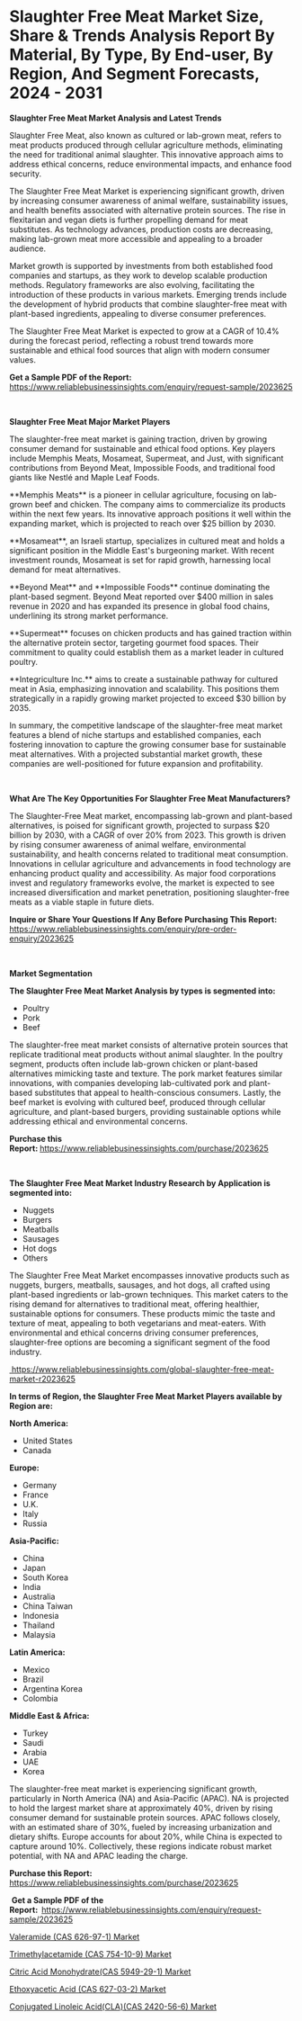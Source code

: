 <p><h1>Slaughter Free Meat Market Size, Share & Trends Analysis Report By Material, By Type, By End-user, By Region, And Segment Forecasts, 2024 - 2031</h1></p><p><strong>Slaughter Free Meat Market Analysis and Latest Trends</strong></p>
<p><p>Slaughter Free Meat, also known as cultured or lab-grown meat, refers to meat products produced through cellular agriculture methods, eliminating the need for traditional animal slaughter. This innovative approach aims to address ethical concerns, reduce environmental impacts, and enhance food security. </p><p>The Slaughter Free Meat Market is experiencing significant growth, driven by increasing consumer awareness of animal welfare, sustainability issues, and health benefits associated with alternative protein sources. The rise in flexitarian and vegan diets is further propelling demand for meat substitutes. As technology advances, production costs are decreasing, making lab-grown meat more accessible and appealing to a broader audience.</p><p>Market growth is supported by investments from both established food companies and startups, as they work to develop scalable production methods. Regulatory frameworks are also evolving, facilitating the introduction of these products in various markets. Emerging trends include the development of hybrid products that combine slaughter-free meat with plant-based ingredients, appealing to diverse consumer preferences.</p><p>The Slaughter Free Meat Market is expected to grow at a CAGR of 10.4% during the forecast period, reflecting a robust trend towards more sustainable and ethical food sources that align with modern consumer values.</p></p>
<p><strong>Get a Sample PDF of the Report:&nbsp;</strong> <a href="https://www.reliablebusinessinsights.com/enquiry/request-sample/2023625?utm_campaign=1732&utm_medium=2&utm_source=Github&utm_content=ia&utm_term=30102024&utm_id=slaughter-free-meat">https://www.reliablebusinessinsights.com/enquiry/request-sample/2023625</a></p>
<p>&nbsp;</p>
<p><strong>Slaughter Free Meat Major Market Players</strong></p>
<p><p>The slaughter-free meat market is gaining traction, driven by growing consumer demand for sustainable and ethical food options. Key players include Memphis Meats, Mosameat, Supermeat, and Just, with significant contributions from Beyond Meat, Impossible Foods, and traditional food giants like Nestlé and Maple Leaf Foods.</p><p>**Memphis Meats** is a pioneer in cellular agriculture, focusing on lab-grown beef and chicken. The company aims to commercialize its products within the next few years. Its innovative approach positions it well within the expanding market, which is projected to reach over $25 billion by 2030.</p><p>**Mosameat**, an Israeli startup, specializes in cultured meat and holds a significant position in the Middle East's burgeoning market. With recent investment rounds, Mosameat is set for rapid growth, harnessing local demand for meat alternatives.</p><p>**Beyond Meat** and **Impossible Foods** continue dominating the plant-based segment. Beyond Meat reported over $400 million in sales revenue in 2020 and has expanded its presence in global food chains, underlining its strong market performance.</p><p>**Supermeat** focuses on chicken products and has gained traction within the alternative protein sector, targeting gourmet food spaces. Their commitment to quality could establish them as a market leader in cultured poultry.</p><p>**Integriculture Inc.** aims to create a sustainable pathway for cultured meat in Asia, emphasizing innovation and scalability. This positions them strategically in a rapidly growing market projected to exceed $30 billion by 2035.</p><p>In summary, the competitive landscape of the slaughter-free meat market features a blend of niche startups and established companies, each fostering innovation to capture the growing consumer base for sustainable meat alternatives. With a projected substantial market growth, these companies are well-positioned for future expansion and profitability.</p></p>
<p>&nbsp;</p>
<p><strong>What Are The Key Opportunities For Slaughter Free Meat Manufacturers?</strong></p>
<p><p>The Slaughter-Free Meat market, encompassing lab-grown and plant-based alternatives, is poised for significant growth, projected to surpass $20 billion by 2030, with a CAGR of over 20% from 2023. This growth is driven by rising consumer awareness of animal welfare, environmental sustainability, and health concerns related to traditional meat consumption. Innovations in cellular agriculture and advancements in food technology are enhancing product quality and accessibility. As major food corporations invest and regulatory frameworks evolve, the market is expected to see increased diversification and market penetration, positioning slaughter-free meats as a viable staple in future diets.</p></p>
<p><strong>Inquire or Share Your Questions If Any Before Purchasing This Report:</strong> <a href="https://www.reliablebusinessinsights.com/enquiry/pre-order-enquiry/2023625?utm_campaign=1732&utm_medium=2&utm_source=Github&utm_content=ia&utm_term=30102024&utm_id=slaughter-free-meat">https://www.reliablebusinessinsights.com/enquiry/pre-order-enquiry/2023625</a></p>
<p>&nbsp;</p>
<p><strong>Market Segmentation</strong></p>
<p><strong>The Slaughter Free Meat Market Analysis by types is segmented into:</strong></p>
<p><ul><li>Poultry</li><li>Pork</li><li>Beef</li></ul></p>
<p><p>The slaughter-free meat market consists of alternative protein sources that replicate traditional meat products without animal slaughter. In the poultry segment, products often include lab-grown chicken or plant-based alternatives mimicking taste and texture. The pork market features similar innovations, with companies developing lab-cultivated pork and plant-based substitutes that appeal to health-conscious consumers. Lastly, the beef market is evolving with cultured beef, produced through cellular agriculture, and plant-based burgers, providing sustainable options while addressing ethical and environmental concerns.</p></p>
<p><strong>Purchase this Report:&nbsp;</strong><a href="https://www.reliablebusinessinsights.com/purchase/2023625?utm_campaign=1732&utm_medium=2&utm_source=Github&utm_content=ia&utm_term=30102024&utm_id=slaughter-free-meat">https://www.reliablebusinessinsights.com/purchase/2023625</a></p>
<p>&nbsp;</p>
<p><strong>The Slaughter Free Meat Market Industry Research by Application is segmented into:</strong></p>
<p><ul><li>Nuggets</li><li>Burgers</li><li>Meatballs</li><li>Sausages</li><li>Hot dogs</li><li>Others</li></ul></p>
<p><p>The Slaughter Free Meat Market encompasses innovative products such as nuggets, burgers, meatballs, sausages, and hot dogs, all crafted using plant-based ingredients or lab-grown techniques. This market caters to the rising demand for alternatives to traditional meat, offering healthier, sustainable options for consumers. These products mimic the taste and texture of meat, appealing to both vegetarians and meat-eaters. With environmental and ethical concerns driving consumer preferences, slaughter-free options are becoming a significant segment of the food industry.</p></p>
<p><a href="https://www.reliablebusinessinsights.com/global-slaughter-free-meat-market-r2023625?utm_campaign=1732&utm_medium=2&utm_source=Github&utm_content=ia&utm_term=30102024&utm_id=slaughter-free-meat">&nbsp;https://www.reliablebusinessinsights.com/global-slaughter-free-meat-market-r2023625</a></p>
<p><strong>In terms of Region, the Slaughter Free Meat Market Players available by Region are:</strong></p>
<p>
    <p> <strong> North America: </strong>
        <ul>
            <li>United States</li>
            <li>Canada</li>
        </ul>
        </p> 
    <p> <strong> Europe: </strong>
        <ul>
            <li>Germany</li>
            <li>France</li>
            <li>U.K.</li>
            <li>Italy</li>
            <li>Russia</li>
        </ul>
        </p> 
    <p> <strong> Asia-Pacific: </strong>
        <ul>
            <li>China</li>
            <li>Japan</li>
            <li>South Korea</li>
            <li>India</li>
            <li>Australia</li>
            <li>China Taiwan</li>
            <li>Indonesia</li>
            <li>Thailand</li>
            <li>Malaysia</li>
        </ul>
        </p> 
    <p> <strong> Latin America: </strong>
        <ul>
            <li>Mexico</li>
            <li>Brazil</li>
            <li>Argentina Korea</li>
            <li>Colombia</li>
        </ul>
        </p> 
    <p> <strong> Middle East & Africa: </strong>
        <ul>
            <li>Turkey</li>
            <li>Saudi</li>
            <li>Arabia</li>
            <li>UAE</li>
            <li>Korea</li>
        </ul>
    </p>
    </p>
<p><p>The slaughter-free meat market is experiencing significant growth, particularly in North America (NA) and Asia-Pacific (APAC). NA is projected to hold the largest market share at approximately 40%, driven by rising consumer demand for sustainable protein sources. APAC follows closely, with an estimated share of 30%, fueled by increasing urbanization and dietary shifts. Europe accounts for about 20%, while China is expected to capture around 10%. Collectively, these regions indicate robust market potential, with NA and APAC leading the charge.</p></p>
<p><strong>Purchase this Report: </strong><a href="https://www.reliablebusinessinsights.com/purchase/2023625?utm_campaign=1732&utm_medium=2&utm_source=Github&utm_content=ia&utm_term=30102024&utm_id=slaughter-free-meat">https://www.reliablebusinessinsights.com/purchase/2023625</a></p>
<p>&nbsp;<strong>Get a Sample PDF of the Report:&nbsp;&nbsp;</strong><a href="https://www.reliablebusinessinsights.com/enquiry/request-sample/2023625?utm_campaign=1732&utm_medium=2&utm_source=Github&utm_content=ia&utm_term=30102024&utm_id=slaughter-free-meat">https://www.reliablebusinessinsights.com/enquiry/request-sample/2023625</a></p>
<p><strong></strong></p>
<p><p><a href="https://www.linkedin.com/pulse/charting-future-comprehensive-analysis-global-valeramide-cas-mipvc?utm_campaign=1732&utm_medium=2&utm_source=Github&utm_content=ia&utm_term=30102024&utm_id=slaughter-free-meat">Valeramide (CAS 626-97-1) Market</a></p><p><a href="https://www.linkedin.com/pulse/trimethylacetamide-cas-754-10-9-momentum-charting-74-cagr-path-eu4lc?utm_campaign=1732&utm_medium=2&utm_source=Github&utm_content=ia&utm_term=30102024&utm_id=slaughter-free-meat">Trimethylacetamide (CAS 754-10-9) Market</a></p><p><a href="https://www.linkedin.com/pulse/citric-acid-monohydratecas-5949-29-1-market-size-status-forecast-pfhzc?utm_campaign=1732&utm_medium=2&utm_source=Github&utm_content=ia&utm_term=30102024&utm_id=slaughter-free-meat">Citric Acid Monohydrate(CAS 5949-29-1) Market</a></p><p><a href="https://www.linkedin.com/pulse/ethoxyacetic-acid-cas-627-03-2-market-size-share-analysis-growth-uwdsc?utm_campaign=1732&utm_medium=2&utm_source=Github&utm_content=ia&utm_term=30102024&utm_id=slaughter-free-meat">Ethoxyacetic Acid (CAS 627-03-2) Market</a></p><p><a href="https://www.linkedin.com/pulse/conjugated-linoleic-acidclacas-2420-56-6-market2024-2031-industry-schje?utm_campaign=1732&utm_medium=2&utm_source=Github&utm_content=ia&utm_term=30102024&utm_id=slaughter-free-meat">Conjugated Linoleic Acid(CLA)(CAS 2420-56-6) Market</a></p></p>
